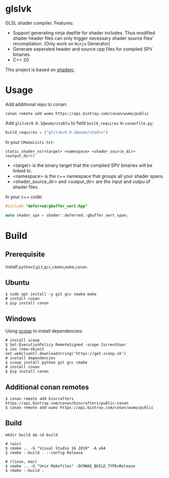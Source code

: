 # glslvk

GLSL shader compiler. Features:
* Support generating ninja depfile for shader includes. Thus modified shader header files can only trigger necessary shader source files' recompilation. (Only work on `Ninja` Generator)
* Generate  seperated header and source cpp files for compiled SPV binaries.
* C++ 20

This project is based on [shaderc](https://github.com/google/shaderc).

# Usage

Add additional repo to conan:
```
conan remote add wumo https://api.bintray.com/conan/wumo/public
```

Add `glslvk/0.0.1@wumo/stable` to field `build_requires` in `conanfile.py`:

```python
build_requires = ("glslvk/0.0.1@wumo/stable")
```

In your `CMakeLists.txt`:

```
static_shader_ns(<target> <namespace> <shader_source_dir> <output_dir>)
```

* \<target\> is the binary target that the compiled SPV binaries will be linked to.
* \<namespace\> is the c++ namespace that groups all your shader spans.
* \<shader_source_dir\> and \<output_dir\> are the input and outpu of shader files.

In your c++ code:

```c++
#include "deferred/gbuffer_vert.hpp"

auto shader_spv = shader::deferred::gbuffer_vert_span;
```

# Build

## Prerequisite

install `python3`,`git`,`gcc`,`cmake`,`make`,`conan`.

## Ubuntu
```
$ sudo apt install -y git gcc cmake make
# install conan
$ pip install conan
```

## Windows
Using [scoop](https://scoop.sh/) to install dependencies:
```
# install scoop
$ Set-ExecutionPolicy RemoteSigned -scope CurrentUser
$ iex (new-object net.webclient).downloadstring('https://get.scoop.sh')
# install dependencies
$ scoop install python git gcc cmake
# install conan
$ pip install conan
```

## Additional conan remotes
```
$ conan remote add bincrafters https://api.bintray.com/conan/bincrafters/public-conan
$ conan remote add wumo https://api.bintray.com/conan/wumo/public
``` 

## Build 
```
mkdir build && cd build

# (win)
$ cmake .. -G "Visual Studio 16 2019" -A x64
$ cmake --build . --config Release

# (linux, mac)
$ cmake .. -G "Unix Makefiles" -DCMAKE_BUILD_TYPE=Release
$ cmake --build .
```